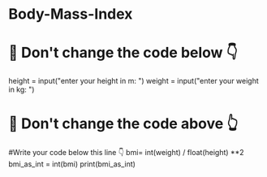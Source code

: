 # Body-Mass-Index
# 🚨 Don't change the code below 👇
height = input("enter your height in m: ")
weight = input("enter your weight in kg: ")
# 🚨 Don't change the code above 👆

#Write your code below this line 👇
bmi= int(weight) / float(height) **2
bmi_as_int = int(bmi)
print(bmi_as_int)
